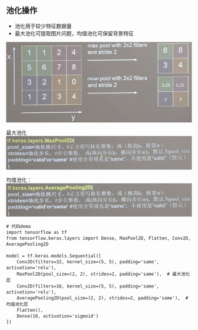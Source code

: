 
## 池化操作

- 池化用于较少特征数据量
- 最大池化可提取图片问题，均值池化可保留背景特征

![img.png](../imgs/池化/img.png)

最大池化
![img_1.png](../imgs/池化/img_1.png)

均值池化：
![img_2.png](../imgs/池化/img_2.png)

```buildoutcfg
# 代码demo
import tensorflow as tf
from tensorflow.keras.layers import Dense, MaxPool2D, Flatten, Conv2D, AveragePooling2D

model = tf.keras.models.Sequential([
    Conv2D(filters=32, kernel_size=(5, 5), padding='same', activation='relu'),
    MaxPool2D(pool_size=(2, 2), strides=2, padding='same'),  # 最大池化层
    Conv2D(filters=16, kernel_size=(5, 5), padding='same', activation='relu'),
    AveragePooling2D(pool_size=(2, 2), strides=2, padding='same'),  # 均值池化层
    Flatten(),
    Dense(10, activation='sigmoid')
])

```